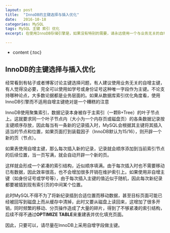 ```yaml
---
layout: post
title:  "InnoDB的主键选择与插入优化"
date:   2016-10-18 
categories: MySQL 
tags: MySQL 主键 索引 优化
excerpt: 在使用InnoDB存储引擎是，如果没有特别的需要，请永远使用一个与业务无关的自增字段作为主键

---
```


* content
{:toc}
## InnoDB的主键选择与插入优化

经常看到有帖子或者博客讨论主键选择问题，有人建议使用业务无关的自增主键，有人觉得没必要，完全可以使用如学号或身份证号这种唯一字段作为主键。不论支持哪种论点，大多数论据都是业务层面的。如果从数据库索引优化角度看，使用InnoDB引擎而不适用自增主键绝对是一个糟糕的注意



InnoDB使用聚集索引，数据记录本身被存于主索引（一颗B+Tree）的叶子节点上。这就要求同一个叶子节点内（大小为一个内存页或磁盘页）的各条数据记录按主键顺序存放，因此每当有一条新的记录插入时，MySQL会根据其主键将其插入适当的节点和位置，如果页面打到装载因子（InnoDB默认为15/16），则开辟一个新的页（节点）。



如果表使用自增主键，那么每次插入新的记录，记录就会顺序添加到当前索引节点的后续位置，当一页写满，就会自动开辟一个新的页。



这样就会形成一个紧凑的索引结构，近似顺序填满。由于每次插入时也不需要移动已有数据，因此效率很高，也不会增加很多开销在维护索引上。如果使用非自增主键（如身份证号或学号等），由于每次插入主键的值近似于随机，因此每次新纪录都要被插到现有索引页的中间某个位置。



此时MySQL不得不为了将新纪录插到合适位置而移动数据，甚至目标页面可能已经被回写到磁盘上而从缓存中清掉，此时又要从磁盘上读回来，这增加了很多开销，同时频繁的移动、分页操作造成了大量的碎片，得到了不够紧凑的索引结构，后续不得不通过**OPTIMIZE TABLE**来重建表并优化填充页面。



因此，只要可以，请尽量在InnoDB上采用自增字段做主键。

